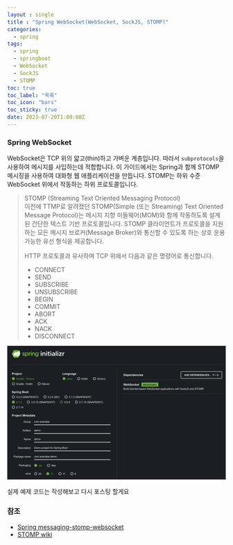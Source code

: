 ```yaml
---
layout : single
title : "Spring WebSocket(WebSocket, SockJS, STOMP)"
categories:
  - spring
tags:
  - spring
  - springboot
  - WebSocket
  - SockJS
  - STOMP
toc: true
toc_label: "목록"
toc_icon: "bars"
toc_sticky: true
date: 2023-07-20T1:00:00Z
---
```


### Spring WebSocket 

WebSocket은 TCP 위의 얇고(thin)하고 가벼운 계층입니다. 따라서 `subprotocols`을 사용하여 메시지를 사입하는데 적합합니다.
이 가이드에서는 Spring과 함께 STOMP 메시징을 사용하여 대화형 웹 애플리케이션을 만듭니다. 
STOMP는 하위 수준 WebSocket 위에서 작동하는 하위 프로토콜입니다.

> STOMP (Streaming Text Oriented Messaging Protocol)   
> 이전에 TTMP로 알려졌던 STOMP(Simple (또는 Streaming) Text Oriented Message Protocol)는 메시지 지향 미들웨어(MOM)와 함께 작동하도록 설계된 간단한 텍스트 기반 프로토콜입니다.
> STOMP 클라이언트가 프로토콜을 지원하는 모든 메시지 브로커(Message Broker)와 통신할 수 있도록 하는 상호 운용 가능한 유선 형식을 제공합니다.   
> 
> HTTP 프로토콜과 유사하며 TCP 위에서 다음과 같은 명령어로 통신합니다.
> - CONNECT 
> - SEND 
> - SUBSCRIBE 
> - UNSUBSCRIBE 
> - BEGIN 
> - COMMIT 
> - ABORT 
> - ACK 
> - NACK 
> - DISCONNECT

![img.png](/assets/images/2307/14-1.png#center)   
   
실제 예제 코드는 작성해보고 다시 포스팅 할게요


### 참조
- [Spring messaging-stomp-websocket](https://spring.io/guides/gs/messaging-stomp-websocket/)
- [STOMP wiki](https://en.wikipedia.org/wiki/Streaming_Text_Oriented_Messaging_Protocol)
